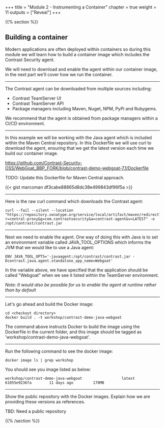 +++
title = "Module 2 - Instrumenting a Container"
chapter = true
weight = 11
outputs = ["Reveal"]
+++

{{% section %}}
## Building a container

Modern applications are often deployed within containers so during this module we will learn how to build a container image which includes the Contrast Security agent. 

We will need to download and enable the agent within our container image, in the next part we'll cover how we run the container.

---
The Contrast agent can be downloaded from multiple sources including:

* Contrast TeamServer UI
* Contrast TeamServer API
* Package managers including Maven, Nuget, NPM, PyPi and Rubygems.

We recommend that the agent is obtained from package managers within a CI/CD environment.

---
In this example we will be working with the Java agent which is included within the Maven Central repository. In this Dockerfile we will use curl to download the agent, ensuring that we get the latest version each time we build our container image.

https://github.com/Contrast-Security-OSS/WebGoat_BBP_FORK/blob/contrast-demo-webgoat-7.1/Dockerfile

TODO: Update this Dockerfile for Maven Central approach.

{{< gist marcoman df3cabe88865d8dc38e499843df96f5a >}}

---
Here is the raw curl command which downloads the Contrast agent:

```shell script
curl --fail --silent --location "https://repository.sonatype.org/service/local/artifact/maven/redirect?r=central-proxy&g=com.contrastsecurity&a=contrast-agent&v=LATEST" -o /opt/contrast/contrast.jar
```

---
Next we need to enable the agent. One way of doing this with Java is to set an environment variable called JAVA_TOOL_OPTIONS which informs the JVM that we would like to use a Java agent:

```shell script
ENV JAVA_TOOL_OPTS='-javaagent:/opt/contrast/contrast.jar -Dcontrast.java.agent.standalone_app_name=Webgoat'
```

In the variable above, we have specified that the application should be called "Webgoat" when we see it listed within the TeamServer environment.

_Note: It would also be possible for us to enable the agent at runtime rather than by default_

---
Let's go ahead and build the Docker image:

```shell script
cd <checkout directory>
docker build . -t workshop/contrast-demo-java-webgoat 
```

The command above instructs Docker to build the image using the Dockerfile in the current folder, and this image should be tagged as 'workshop/contrast-demo-java-webgoat'.

---
Run the following command to see the docker image:

```shell script
docker image ls | grep workshop
```

You should see you image listed as below:

```shell script
workshop/contrast-demo-java-webgoat                  latest                    61055e9236fa        11 days ago         170MB
```

---
Show the public repository with the Docker images.
Explain how we are providing these versions as references.

TBD: Need a public repository

{{% /section %}}
